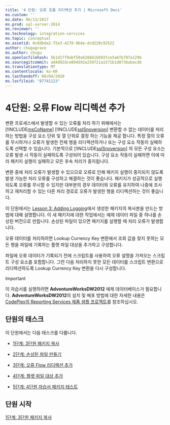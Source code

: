 ```yaml
---
title: '4 단원: 오류 흐름 리디렉션 추가 | Microsoft Docs'
ms.custom: ''
ms.date: 06/13/2017
ms.prod: sql-server-2014
ms.reviewer: ''
ms.technology: integration-services
ms.topic: conceptual
ms.assetid: 0c8dbda2-75e3-4278-9b4e-dcd220c92522
author: chugugrace
ms.author: chugu
ms.openlocfilehash: 5b1d1ff9abf59a6288d1b693fce5a6fb707a129b
ms.sourcegitcommit: ad4d92dce894592a259721a1571b1d8736abacdb
ms.translationtype: MT
ms.contentlocale: ko-KR
ms.lasthandoff: 08/04/2020
ms.locfileid: "87741123"
---
```

# <a name="lesson-4-adding-error-flow-redirection"></a>4단원: 오류 Flow 리디렉션 추가
  변환 프로세스에서 발생할 수 있는 오류를 처리 하기 위해에서는 [!INCLUDE[msCoName](../includes/msconame-md.md)] [!INCLUDE[ssISnoversion](../includes/ssisnoversion-md.md)] 변환할 수 없는 데이터를 처리 하는 방법을 구성 요소 단위 및 열 단위로 결정 하는 기능을 제공 합니다. 특정 열의 오류를 무시하거나 오류가 발생한 전체 행을 리디렉션하거나 또는 구성 요소 작동이 실패하도록 선택할 수 있습니다. 기본적으로 [!INCLUDE[ssISnoversion](../includes/ssisnoversion-md.md)] 의 모든 구성 요소는 오류 발생 시 작동이 실패하도록 구성되어 있습니다. 구성 요소 작동이 실패하면 이에 따라 패키지 실행이 실패하고 모든 후속 처리가 중지됩니다.  
  
 변환 중에 처리 오류가 발생할 수 있으므로 오류로 인해 패키지 실행이 중지되지 않도록 발생 가능한 처리 오류를 구성하고 해결하는 것이 좋습니다. 패키지가 성공적으로 실행되도록 오류를 무시할 수 있지만 대부분의 경우 데이터와 오류를 유지하여 나중에 조사하고 재처리할 수 있는 다른 처리 경로로 오류가 발생한 행을 리디렉션하는 것이 좋습니다.  
  
 이 단원에서는 [Lesson 3: Adding Logging](lesson-3-add-logging-with-ssis.md)에서 생성한 패키지의 복사본을 만드는 방법에 대해 설명합니다. 이 새 패키지에 대한 작업에서는 예제 데이터 파일 중 하나를 손상된 버전으로 만듭니다. 손상된 파일이 있으면 패키지를 실행할 때 처리 오류가 발생합니다.  
  
 오류 데이터를 처리하려면 Lookup Currency Key 변환에서 조회 값을 찾지 못하는 모든 행을 파일에 기록하는 플랫 파일 대상을 추가하고 구성합니다.  
  
 파일에 오류 데이터가 기록되기 전에 스크립트를 사용하여 오류 설명을 가져오는 스크립트 구성 요소를 포함합니다. 그런 다음 처리하지 못한 모든 데이터를 스크립트 변환으로 리디렉션하도록 Lookup Currency Key 변환을 다시 구성합니다.  
  
> [!IMPORTANT]  
>  이 자습서를 실행하려면 **AdventureWorksDW2012** 예제 데이터베이스가 필요합니다. **AdventureWorksDW2012**의 설치 및 배포 방법에 대한 자세한 내용은 [CodePlex의 Reporting Services 제품 샘플 프로젝트](https://go.microsoft.com/fwlink/p/?LinkId=526910)를 참조하십시오.  
  
## <a name="tasks-in-lesson"></a>단원의 태스크  
 이 단원에서는 다음 태스크를 다룹니다.  
  
-   [1단계: 3단원 패키지 복사](lesson-4-1-copying-the-lesson-3-package.md)  
  
-   [2단계: 손상된 파일 만들기](lesson-4-2-creating-a-corrupted-file.md)  
  
-   [3단계: 오류 Flow 리디렉션 추가](lesson-4-3-adding-error-flow-redirection.md)  
  
-   [4단계: 플랫 파일 대상 추가](lesson-4-4-adding-a-flat-file-destination.md)  
  
-   [5단계: 4단원 자습서 패키지 테스트](lesson-4-5-testing-the-lesson-4-tutorial-package.md)  
  
## <a name="start-the-lesson"></a>단원 시작  
 [1단계: 3단원 패키지 복사](lesson-4-1-copying-the-lesson-3-package.md)  
  
  
